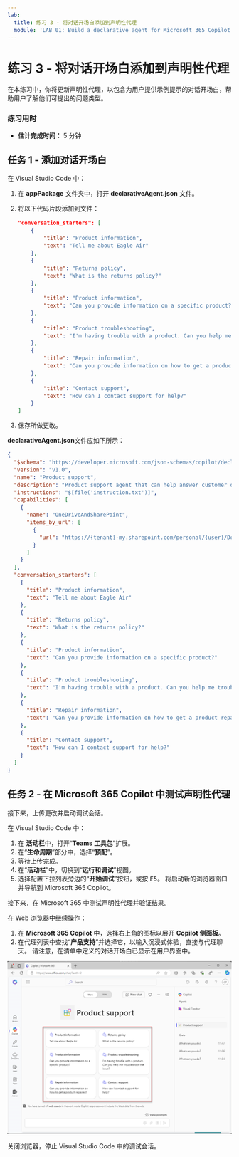 ```yaml
---
lab:
  title: 练习 3 - 将对话开场白添加到声明性代理
  module: 'LAB 01: Build a declarative agent for Microsoft 365 Copilot using Visual Studio Code'
---
```


# 练习 3 - 将对话开场白添加到声明性代理

在本练习中，你将更新声明性代理，以包含为用户提供示例提示的对话开场白，帮助用户了解他们可提出的问题类型。

### 练习用时

- **估计完成时间：** 5 分钟

## 任务 1 - 添加对话开场白

在 Visual Studio Code 中：

1. 在 **appPackage** 文件夹中，打开 **declarativeAgent.json** 文件。
1. 将以下代码片段添加到文件：

   ```json
   "conversation_starters": [
       {
           "title": "Product information",
           "text": "Tell me about Eagle Air"
       },
       {
           "title": "Returns policy",
           "text": "What is the returns policy?"
       },
       {
           "title": "Product information",
           "text": "Can you provide information on a specific product?"
       },
       {
           "title": "Product troubleshooting",
           "text": "I'm having trouble with a product. Can you help me troubleshoot the issue?"
       },
       {
           "title": "Repair information",
           "text": "Can you provide information on how to get a product repaired?"
       },
       {
           "title": "Contact support",
           "text": "How can I contact support for help?"
       }
   ]
   ```

1. 保存所做更改。

**declarativeAgent.json**文件应如下所示：

```json
{
  "$schema": "https://developer.microsoft.com/json-schemas/copilot/declarative-agent/v1.0/schema.json",
  "version": "v1.0",
  "name": "Product support",
  "description": "Product support agent that can help answer customer queries about Contoso Electronics products",
  "instructions": "$[file('instruction.txt')]",
  "capabilities": [
    {
      "name": "OneDriveAndSharePoint",
      "items_by_url": [
        {
          "url": "https://{tenant}-my.sharepoint.com/personal/{user}/Documents/Products"
        }
      ]
    }
  ],
  "conversation_starters": [
    {
      "title": "Product information",
      "text": "Tell me about Eagle Air"
    },
    {
      "title": "Returns policy",
      "text": "What is the returns policy?"
    },
    {
      "title": "Product information",
      "text": "Can you provide information on a specific product?"
    },
    {
      "title": "Product troubleshooting",
      "text": "I'm having trouble with a product. Can you help me troubleshoot the issue?"
    },
    {
      "title": "Repair information",
      "text": "Can you provide information on how to get a product repaired?"
    },
    {
      "title": "Contact support",
      "text": "How can I contact support for help?"
    }
  ]
}
```

## 任务 2 - 在 Microsoft 365 Copilot 中测试声明性代理

接下来，上传更改并启动调试会话。

在 Visual Studio Code 中：

1. 在 **活动栏**中，打开“**Teams 工具包**”扩展。
1. 在“**生命周期**”部分中，选择“**预配**”。
1. 等待上传完成。
1. 在“**活动栏**”中，切换到“**运行和调试**”视图。
1. 选择配置下拉列表旁边的“**开始调试**”按钮，或按 <kbd>F5</kbd>。 将启动新的浏览器窗口并导航到 Microsoft 365 Copilot。

接下来，在 Microsoft 365 中测试声明性代理并验证结果。

在 Web 浏览器中继续操作：

1. 在 **Microsoft 365 Copilot** 中，选择右上角的图标以展开 **Copilot 侧面板**。
1. 在代理列表中查找“**产品支持**”并选择它，以输入沉浸式体验，直接与代理聊天。 请注意，在清单中定义的对话开场白已显示在用户界面中。

![Microsoft Edge 的屏幕截图，其中显示了在沉浸式体验中使用自定义对话开场白的产品支持声明性代理。](../media/LAB_01/test-conversation-starters.png)

关闭浏览器，停止 Visual Studio Code 中的调试会话。